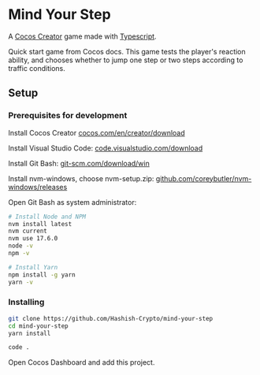 # Mind Your Step

A [Cocos Creator](https://www.cocos.com/en/creator) game made with [Typescript](https://www.typescriptlang.org/).

Quick start game from Cocos docs. This game tests the player's reaction ability, and chooses whether to jump one step or
two steps according to traffic conditions.

## Setup

### Prerequisites for development

Install Cocos Creator [cocos.com/en/creator/download](https://www.cocos.com/en/creator/download)

Install Visual Studio Code: [code.visualstudio.com/download](https://code.visualstudio.com/download)

Install Git Bash: [git-scm.com/download/win](https://git-scm.com/download/win)

Install nvm-windows, choose nvm-setup.zip:
[github.com/coreybutler/nvm-windows/releases](https://github.com/coreybutler/nvm-windows/releases)

Open Git Bash as system administrator:

```bash
# Install Node and NPM
nvm install latest
nvm current
nvm use 17.6.0
node -v
npm -v

# Install Yarn
npm install -g yarn
yarn -v
```

### Installing

```bash
git clone https://github.com/Hashish-Crypto/mind-your-step
cd mind-your-step
yarn install

code .
```

Open Cocos Dashboard and add this project.

